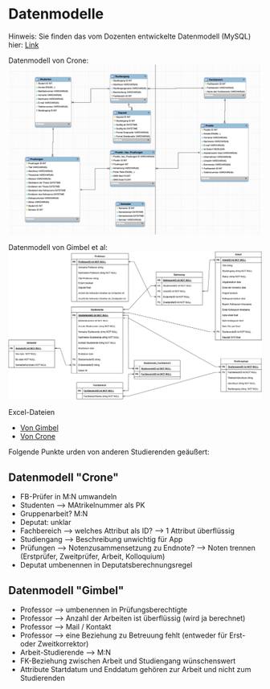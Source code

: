 # Datenmodelle

Hinweis: Sie finden das vom Dozenten entwickelte Datenmodell (MySQL) hier: [Link](prof-is.sql)

Datenmodell von Crone:
![Data Model von Crone](./Crone_ERM_Modell%20.jpg)

Datenmodell von Gimbel et al:
![Data Model von Gimbel](./Gimbel_et_al_data_model.png)

Excel-Dateien

* [Von Gimbel](./Gimbel_et_al_normalisierte_tabellen_mit_datenkatalog.xlsx)
* [Von Crone](Crone_data_catalog_V04.xlsx)  

Folgende Punkte urden von anderen Studierenden geäußert:

## Datenmodell "Crone"

* FB-Prüfer in M:N umwandeln
* Studenten  --> MAtrikelnummer als PK
* Gruppenarbeit? M:N
* Deputat: unklar
* Fachbereich --> welches Attribut als ID? --> 1 Attribut überflüssig
* Studiengang --> Beschreibung unwichtig für App
* Prüfungen --> Notenzusammensetzung zu Endnote? --> Noten trennen (Erstprüfer, Zweitprüfer, Arbeit, Kolloquium)
* Deputat umbenennen in Deputatsberechnungsregel

## Datenmodell "Gimbel"

* Professor --> umbenennen in Prüfungsberechtigte
* Professor --> Anzahl der Arbeiten ist überflüssig (wird ja berechnet)
* Professor --> Mail / Kontakt
* Professor --> eine Beziehung zu Betreuung fehlt (entweder für Erst- oder Zweitkorrektor)
* Arbeit-Studierende --> M:N 
* FK-Beziehung zwischen Arbeit und Studiengang wünschenswert
* Attribute Startdatum und Enddatum gehören zur Arbeit und nicht zum Studierenden
